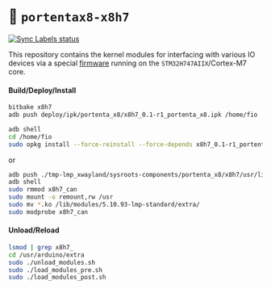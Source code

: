 :floppy_disk: `portentax8-x8h7`
===============================
[![Sync Labels status](https://github.com/arduino/portentax8-x8h7/actions/workflows/sync-labels.yml/badge.svg)](https://github.com/arduino/portentax8-x8h7/actions/workflows/sync-labels.yml)

This repository contains the kernel modules for interfacing with various IO devices via a special [firmware](https://github.com/arduino/portentax8-stm32h7-fw) running on the `STM32H747AIIX`/Cortex-M7 core.

#### Build/Deploy/Install
```bash
bitbake x8h7
adb push deploy/ipk/portenta_x8/x8h7_0.1-r1_portenta_x8.ipk /home/fio
```
```bash
adb shell
cd /home/fio
sudo opkg install --force-reinstall --force-depends x8h7_0.1-r1_portenta_x8.ipk
```
or
```bash
adb push ./tmp-lmp_xwayland/sysroots-components/portenta_x8/x8h7/usr/lib/modules/5.10.93-lmp-standard/extra/*.ko /home/fio
adb shell
sudo rmmod x8h7_can
sudo mount -o remount,rw /usr
sudo mv *.ko /lib/modules/5.10.93-lmp-standard/extra/
sudo modprobe x8h7_can
```
#### Unload/Reload
```bash
lsmod | grep x8h7_
cd /usr/arduino/extra
sudo ./unload_modules.sh
sudo ./load_modules_pre.sh
sudo ./load_modules_post.sh
```

